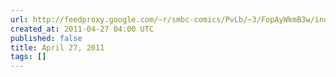 ```yaml
---
url: http://feedproxy.google.com/~r/smbc-comics/PvLb/~3/FopAyWkmB3w/index.php
created_at: 2011-04-27 04:00 UTC
published: false
title: April 27, 2011
tags: []
---
```



